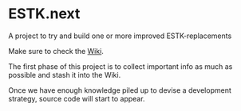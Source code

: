 # ESTK.next

A project to try and build one or more improved ESTK-replacements

Make sure to check the [Wiki](https://github.com/zwettemaan/ESTK.next/wiki).

The first phase of this project is to collect important info as much as possible and stash it into the Wiki.

Once we have enough knowledge piled up to devise a development strategy, source code will start to appear.
